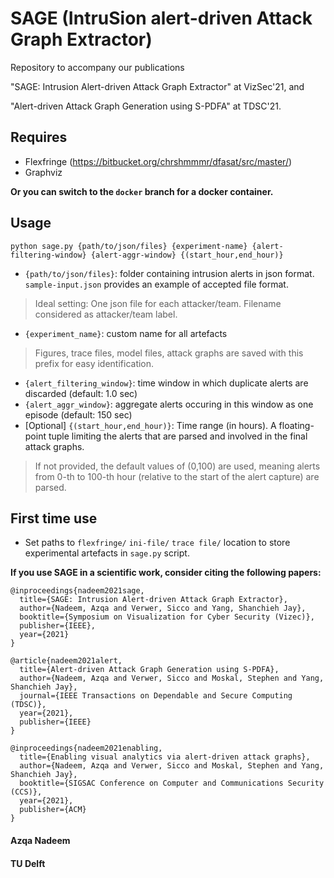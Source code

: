 # SAGE (IntruSion alert-driven Attack Graph Extractor)
Repository to accompany our publications 

"SAGE: Intrusion Alert-driven Attack Graph Extractor" at VizSec'21, and

"Alert-driven Attack Graph Generation using S-PDFA" at TDSC'21.

## Requires 
- Flexfringe (https://bitbucket.org/chrshmmmr/dfasat/src/master/)
- Graphviz

**Or you can switch to the `docker` branch for a docker container.**


## Usage
`python sage.py {path/to/json/files} {experiment-name} {alert-filtering-window} {alert-aggr-window} {(start_hour,end_hour)}`

- `{path/to/json/files}`: folder containing intrusion alerts in json format. `sample-input.json` provides an example of accepted file format. 
> Ideal setting: One json file for each attacker/team. Filename considered as attacker/team label. 
- `{experiment_name}`: custom name for all artefacts
> Figures, trace files, model files, attack graphs are saved with this prefix for easy identification. 
- `{alert_filtering_window}`: time window in which duplicate alerts are discarded (default: 1.0 sec)
- `{alert_aggr_window}`: aggregate alerts occuring in this window as one episode (default: 150 sec)
- [Optional] `{(start_hour,end_hour)}`: Time range (in hours). A floating-point tuple limiting the alerts that are parsed and involved in the final attack graphs. 
> If not provided, the default values of (0,100) are used, meaning alerts from 0-th to 100-th hour (relative to the start of the alert capture) are parsed.

## First time use

- Set paths to `flexfringe/` `ini-file/` `trace file/` location to store experimental artefacts in `sage.py` script.

**If you use SAGE in a scientific work, consider citing the following papers:**

```
@inproceedings{nadeem2021sage,
  title={SAGE: Intrusion Alert-driven Attack Graph Extractor},
  author={Nadeem, Azqa and Verwer, Sicco and Yang, Shanchieh Jay},
  booktitle={Symposium on Visualization for Cyber Security (Vizec)},
  publisher={IEEE},
  year={2021}
}
```
```
@article{nadeem2021alert,
  title={Alert-driven Attack Graph Generation using S-PDFA},
  author={Nadeem, Azqa and Verwer, Sicco and Moskal, Stephen and Yang, Shanchieh Jay},
  journal={IEEE Transactions on Dependable and Secure Computing (TDSC)},
  year={2021},
  publisher={IEEE}
}
```
```
@inproceedings{nadeem2021enabling,
  title={Enabling visual analytics via alert-driven attack graphs},
  author={Nadeem, Azqa and Verwer, Sicco and Moskal, Stephen and Yang, Shanchieh Jay},
  booktitle={SIGSAC Conference on Computer and Communications Security (CCS)},
  year={2021},
  publisher={ACM}
}
```



#### Azqa Nadeem
#### TU Delft

